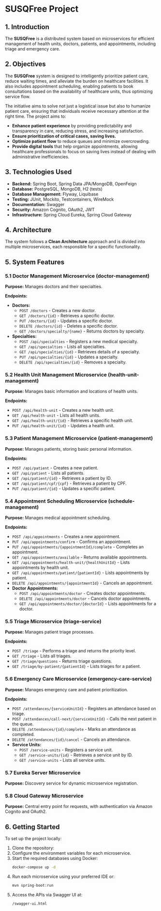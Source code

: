 # SUSQFree Project 

## 1. Introduction
The **SUSQFree** is a distributed system based on microservices for efficient management of health units, doctors, patients, and appointments, including triage and emergency care.

## 2. Objectives

The **SUSQFree** system is designed to intelligently prioritize patient care, reduce waiting times, and alleviate the burden on healthcare facilities. It also includes appointment scheduling, enabling patients to book consultations based on the availability of healthcare units, thus optimizing service flow.

The initiative aims to solve not just a logistical issue but also to humanize patient care, ensuring that individuals receive necessary attention at the right time. The project aims to:
- **Enhance patient experience** by providing predictability and transparency in care, reducing stress, and increasing satisfaction.
- **Ensure prioritization of critical cases, saving lives.**
- **Optimize patient flow** to reduce queues and minimize overcrowding.
- **Provide digital tools** that help organize appointments, allowing healthcare professionals to focus on saving lives instead of dealing with administrative inefficiencies.

## 3. Technologies Used
- **Backend:** Spring Boot, Spring Data JPA/MongoDB, OpenFeign
- **Database:** PostgreSQL, MongoDB, H2 (tests)
- **Database Management:** Flyway, Liquibase
- **Testing:** JUnit, Mockito, Testcontainers, WireMock
- **Documentation:** Swagger
- **Security:** Amazon Cognito, OAuth2, JWT
- **Infrastructure:** Spring Cloud Eureka, Spring Cloud Gateway

## 4. Architecture
The system follows a **Clean Architecture** approach and is divided into multiple microservices, each responsible for a specific functionality.

## 5. System Features

### 5.1 Doctor Management Microservice (**doctor-management**)
**Purpose:** Manages doctors and their specialties.

**Endpoints:**
- **Doctors:**
  - `POST /doctors` - Creates a new doctor.
  - `GET /doctors/{id}` - Retrieves a specific doctor.
  - `PUT /doctors/{id}` - Updates a specific doctor.
  - `DELETE /doctors/{id}` - Deletes a specific doctor.
  - `GET /doctors/specialty/{name}` - Returns doctors by specialty.
- **Specialties:**
  - `POST /api/specialties` - Registers a new medical specialty.
  - `GET /api/specialties` - Lists all specialties.
  - `GET /api/specialties/{id}` - Retrieves details of a specialty.
  - `PUT /api/specialties/{id}` - Updates a specialty.
  - `DELETE /api/specialties/{id}` - Removes a specialty.

### 5.2 Health Unit Management Microservice (**health-unit-management**)
**Purpose:** Manages basic information and locations of health units.

**Endpoints:**
- `POST /api/health-unit` - Creates a new health unit.
- `GET /api/health-unit` - Lists all health units.
- `GET /api/health-unit/{id}` - Retrieves a specific health unit.
- `PUT /api/health-unit/{id}` - Updates a health unit.

### 5.3 Patient Management Microservice (**patient-management**)
**Purpose:** Manages patients, storing basic personal information.

**Endpoints:**
- `POST /api/patient` - Creates a new patient.
- `GET /api/patient` - Lists all patients.
- `GET /api/patient/{id}` - Retrieves a patient by ID.
- `GET /api/patient/cpf/{cpf}` - Retrieves a patient by CPF.
- `PUT /api/patient/{id}` - Updates a specific patient.

### 5.4 Appointment Scheduling Microservice (**schedule-management**)
**Purpose:** Manages medical appointment scheduling.

**Endpoints:**
- `POST /api/appointments` - Creates a new appointment.
- `PUT /api/appointments/confirm` - Confirms an appointment.
- `PUT /api/appointments/{appointmentId}/complete` - Completes an appointment.
- `GET /api/appointments/available` - Returns available appointments.
- `GET /api/appointments/health-unit/{healthUnitId}` - Lists appointments by health unit.
- `GET /api/appointments/patient/{patientId}` - Lists appointments by patient.
- `DELETE /api/appointments/{appointmentId}` - Cancels an appointment.
- **Doctor Appointments:**
  - `POST /api/appointments/doctor` - Creates doctor appointments.
  - `DELETE /api/appointments/doctor` - Cancels doctor appointments.
  - `GET /api/appointments/doctor/{doctorId}` - Lists appointments for a doctor.

### 5.5 Triage Microservice (**triage-service**)
**Purpose:** Manages patient triage processes.

**Endpoints:**
- `POST /triage` - Performs a triage and returns the priority level.
- `GET /triage` - Lists all triages.
- `GET /triage/questions` - Returns triage questions.
- `GET /triage/by-patient/{patientId}` - Lists triages for a patient.

### 5.6 Emergency Care Microservice (**emergency-care-service**)
**Purpose:** Manages emergency care and patient prioritization.

**Endpoints:**
- `POST /attendances/{serviceUnitId}` - Registers an attendance based on triage.
- `POST /attendances/call-next/{serviceUnitId}` - Calls the next patient in the queue.
- `DELETE /attendances/{id}/complete` - Marks an attendance as completed.
- `DELETE /attendances/{id}/cancel` - Cancels an attendance.
- **Service Units:**
  - `POST /service-units` - Registers a service unit.
  - `GET /service-units/{id}` - Retrieves a service unit by ID.
  - `GET /service-units` - Lists all service units.

### 5.7 Eureka Server Microservice
**Purpose:** Discovery service for dynamic microservice registration.

### 5.8 Cloud Gateway Microservice
**Purpose:** Central entry point for requests, with authentication via Amazon Cognito and OAuth2.

## 6. Getting Started
To set up the project locally:

1. Clone the repository:
2. Configure the environment variables for each microservice.
3. Start the required databases using Docker:
   ```sh
   docker-compose up -d
   ```
4. Run each microservice using your preferred IDE or:
   ```sh
   mvn spring-boot:run
   ```
5. Access the APIs via Swagger UI at:
   ```sh
   /swagger-ui.html
   ```

